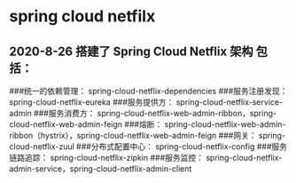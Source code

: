 # spring cloud netfilx

## 2020-8-26 搭建了 Spring Cloud Netflix 架构 包括： 
###统一的依赖管理：
spring-cloud-netflix-dependencies
###服务注册发现：
spring-cloud-netflix-eureka
###服务提供方：
spring-cloud-netflix-service-admin
###服务消费方：
spring-cloud-netflix-web-admin-ribbon，spring-cloud-netflix-web-admin-feign
###熔断：
spring-cloud-netflix-web-admin-ribbon（hystrix），spring-cloud-netflix-web-admin-feign
###网关：
spring-cloud-netflix-zuul
###分布式配置中心：
spring-cloud-netflix-config
###服务链路追踪：
spring-cloud-netflix-zipkin
###服务监控：
spring-cloud-netflix-admin-service，spring-cloud-netflix-admin-client
